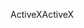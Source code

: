 <span data-ttu-id="fc29a-101">ActiveX</span><span class="sxs-lookup"><span data-stu-id="fc29a-101">ActiveX</span></span>
